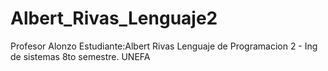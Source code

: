# Albert_Rivas_Lenguaje2
Profesor Alonzo
Estudiante:Albert Rivas Lenguaje de Programacion 2 - Ing de sistemas 8to semestre.
UNEFA  